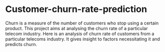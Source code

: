 # Customer-churn-rate-prediction
Churn is a measure of the number of customers who stop using a certain product. This project aims at analysing the churn rate of a particular telecom industry. Here is an analysis of churn rate of customers from a particular telecoms industry. It gives insight to factors necessitating it and predicts churn. 
